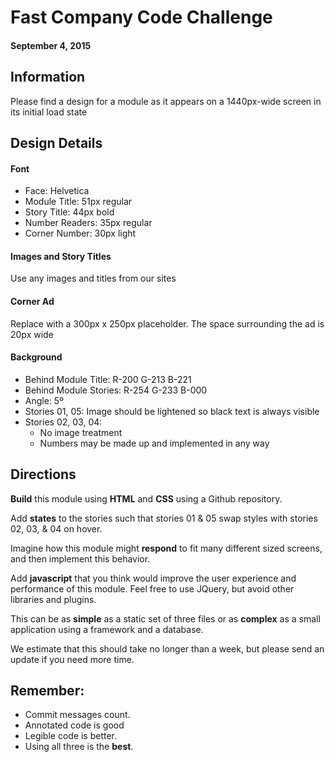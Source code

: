 # Fast Company Code Challenge
#### September 4, 2015
## Information
Please find a design for a module as it appears on a 1440px-wide screen in its initial load state
## Design Details
#### Font
   * Face: Helvetica
   * Module Title: 51px regular
   * Story Title: 44px bold
   * Number Readers: 35px regular
   * Corner Number: 30px light
   
#### Images and Story Titles
Use any images and titles from our sites
#### Corner Ad
Replace with a 300px x 250px placeholder. The space surrounding the ad is 20px wide
#### Background
* Behind Module Title: R-200 G-213 B-221
* Behind Module Stories: R-254 G-233 B-000
* Angle: 5º
* Stories 01, 05: Image should be lightened so black text is always visible 
* Stories 02, 03, 04:
  * No image treatment
  * Numbers may be made up and implemented in any way
## Directions
**Build** this module using **HTML** and **CSS** using a Github repository.

Add **states** to the stories such that stories 01 & 05 swap styles with
stories 02, 03, & 04 on hover.

Imagine how this module might **respond** to fit many different sized
screens, and then implement this behavior.

Add **javascript** that you think would improve the user experience
and performance of this module. Feel free to use JQuery, but avoid
other libraries and plugins.

This can be as **simple** as a static set of three files or as **complex** as a small application using a framework and a database.

We estimate that this should take no longer than a week, but please
send an update if you need more time.

## Remember:
* Commit messages count.
* Annotated code is good
* Legible code is better.
* Using all three is the **best**.